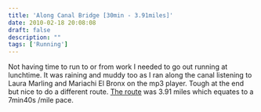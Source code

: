 ```yaml
---
title: 'Along Canal Bridge [30min - 3.91miles]'
date: 2010-02-18 20:08:08
draft: false
description: ""
tags: ['Running']
---
```


Not having time to run to or from work I needed to go out running at lunchtime. It was raining and muddy too as I ran along the canal listening to Laura Marling and Mariachi El Bronx on the mp3 player. Tough at the end but nice to do a different route. [The route](http://www.gmap-pedometer.com/?r=3488095 "route map of canal bridge run [external link]") was 3.91 miles which equates to a 7min40s /mile pace.